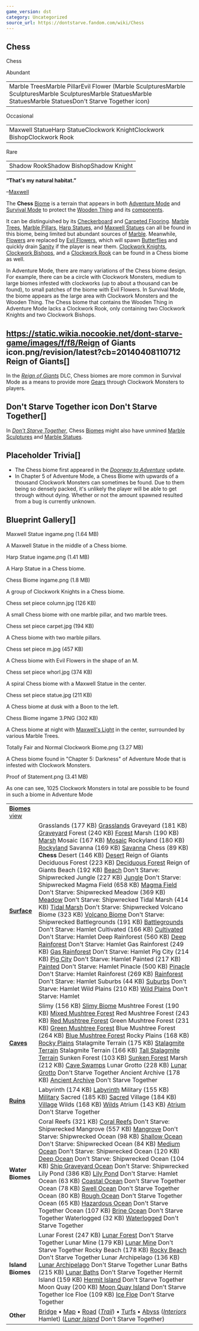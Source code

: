 ```yaml
---
game_version: dst
category: Uncategorized
source_url: https://dontstarve.fandom.com/wiki/Chess
---
```


## Chess

Chess

Abundant

|  |
| --- |
| Marble TreesMarble PillarEvil Flower (Marble SculpturesMarble SculpturesMarble SculpturesMarble StatuesMarble StatuesMarble StatuesDon't Starve Together icon) |

Occasional

|  |
| --- |
| Maxwell StatueHarp StatueClockwork KnightClockwork BishopClockwork Rook |

Rare

|  |
| --- |
| Shadow RookShadow BishopShadow Knight |

**“**That's my natural habitat.**”**

–[Maxwell](/wiki/Maxwell "Maxwell")

The **Chess** [Biome](/wiki/Biome "Biome") is a terrain that appears in both [Adventure Mode](/wiki/Adventure_Mode "Adventure Mode") and [Survival Mode](/wiki/Survival_Mode "Survival Mode") to protect the [Wooden Thing](/wiki/Wooden_Thing "Wooden Thing") and its [components](/wiki/Things "Things").

It can be distinguished by its [Checkerboard](/wiki/Checkerboard_Flooring "Checkerboard Flooring") and [Carpeted Flooring](/wiki/Carpeted_Flooring "Carpeted Flooring"). [Marble Trees](/wiki/Marble_Tree "Marble Tree"), [Marble Pillars](/wiki/Marble_Pillar "Marble Pillar"), [Harp Statues](/wiki/Harp_Statue "Harp Statue"), and [Maxwell Statues](/wiki/Maxwell_Statue "Maxwell Statue") can all be found in this biome, being limited but abundant sources of [Marble](/wiki/Marble "Marble"). Meanwhile, [Flowers](/wiki/Flower "Flower") are replaced by [Evil Flowers](/wiki/Flower#Evil_Flower "Flower"), which will spawn [Butterflies](/wiki/Butterfly "Butterfly") and quickly drain [Sanity](/wiki/Sanity "Sanity") if the player is near them. [Clockwork Knights](/wiki/Clockwork_Knight "Clockwork Knight"), [Clockwork Bishops](/wiki/Clockwork_Bishop "Clockwork Bishop"), and a [Clockwork Rook](/wiki/Clockwork_Rook "Clockwork Rook") can be found in a Chess biome as well.

In Adventure Mode, there are many variations of the Chess biome design. For example, there can be a circle with Clockwork Monsters, medium to large biomes infested with clockworks (up to about a thousand can be found), to small patches of the biome with Evil Flowers. In Survival Mode, the biome appears as the large area with Clockwork Monsters and the Wooden Thing. The Chess biome that contains the Wooden Thing in Adventure Mode lacks a Clockwork Rook, only containing two Clockwork Knights and two Clockwork Bishops.

## https://static.wikia.nocookie.net/dont-starve-game/images/f/f8/Reign of Giants icon.png/revision/latest?cb=20140408110712 Reign of Giants[]

In the *[Reign of Giants](/wiki/Reign_of_Giants "Reign of Giants")* DLC, Chess biomes are more common in Survival Mode as a means to provide more [Gears](/wiki/Gears "Gears") through Clockwork Monsters to players.

## Don't Starve Together icon Don't Starve Together[]

In *[Don't Starve Together](/wiki/Don%27t_Starve_Together "Don't Starve Together")*, Chess [Biomes](/wiki/Biome "Biome") might also have unmined [Marble Sculptures](/wiki/Marble_Sculptures "Marble Sculptures") and [Marble Statues](/wiki/Marble_Statues "Marble Statues").

## Placeholder Trivia[]

* The Chess biome first appeared in the *[Doorway to Adventure](/wiki/Version_History#Doorway_to_Adventure "Version History")* update.
* In Chapter 5 of Adventure Mode, a Chess Biome with upwards of a thousand Clockwork Monsters can sometimes be found. Due to them being so densely packed, it's unlikely the player will be able to get through without dying. Whether or not the amount spawned resulted from a bug is currently unknown.

## Blueprint Gallery[]

Maxwell Statue ingame.png (1.64 MB)

A Maxwell Statue in the middle of a Chess biome.

Harp Statue ingame.png (1.41 MB)

A Harp Statue in a Chess biome.

Chess Biome ingame.png (1.8 MB)

A group of Clockwork Knights in a Chess biome.

Chess set piece column.jpg (126 KB)

A small Chess biome with one marble pillar, and two marble trees.

Chess set piece carpet.jpg (194 KB)

A Chess biome with two marble pillars.

Chess set piece m.jpg (457 KB)

A Chess biome with Evil Flowers in the shape of an M.

Chess set piece whorl.jpg (374 KB)

A spiral Chess biome with a Maxwell Statue in the center.

Chess set piece statue.jpg (211 KB)

A Chess biome at dusk with a Boon to the left.

Chess Biome ingame 3.PNG (302 KB)

A Chess biome at night with [Maxwell's Light](/wiki/Maxwell%27s_Light "Maxwell's Light") in the center, surrounded by various Marble Trees.

Totally Fair and Normal Clockwork Biome.png (3.27 MB)

A Chess biome found in "Chapter 5: Darkness" of Adventure Mode that is infested with Clockwork Monsters.

Proof of Statement.png (3.41 MB)

As one can see, 1025 Clockwork Monsters in total are possible to be found in such a biome in Adventure Mode

|  |  |
| --- | --- |
| **[Biomes](/wiki/Biome "Biome")** [view](/wiki/Template:Biomes "Template:Biomes") | |
| **[Surface](/wiki/Surface_World "Surface World")** | Grasslands (177 KB)  [Grasslands](/wiki/Grasslands "Grasslands")  Graveyard (181 KB)  [Graveyard](/wiki/Graveyard "Graveyard")  Forest (240 KB)  [Forest](/wiki/Forest "Forest")  Marsh (190 KB)  [Marsh](/wiki/Marsh "Marsh")  Mosaic (167 KB)  [Mosaic](/wiki/Mosaic "Mosaic")  Rockyland (180 KB)  [Rockyland](/wiki/Rockyland "Rockyland")  Savanna (169 KB)  [Savanna](/wiki/Savanna "Savanna")  Chess (89 KB)  **Chess**  Desert (146 KB)  [Desert](/wiki/Desert "Desert") Reign of Giants  Deciduous Forest (223 KB)  [Deciduous Forest](/wiki/Deciduous_Forest "Deciduous Forest") Reign of Giants  Beach (192 KB)  [Beach](/wiki/Beach "Beach") Don't Starve: Shipwrecked  Jungle (227 KB)  [Jungle](/wiki/Jungle "Jungle") Don't Starve: Shipwrecked  Magma Field (658 KB)  [Magma Field](/wiki/Magma_Field "Magma Field") Don't Starve: Shipwrecked  Meadow (369 KB)  [Meadow](/wiki/Meadow "Meadow") Don't Starve: Shipwrecked  Tidal Marsh (414 KB)  [Tidal Marsh](/wiki/Tidal_Marsh "Tidal Marsh") Don't Starve: Shipwrecked  Volcano Biome (323 KB)  [Volcano Biome](/wiki/Volcano_Biome "Volcano Biome") Don't Starve: Shipwrecked  Battlegrounds (191 KB)  [Battlegrounds](/wiki/Battlegrounds "Battlegrounds") Don't Starve: Hamlet  Cultivated (166 KB)  [Cultivated](/wiki/Cultivated "Cultivated") Don't Starve: Hamlet  Deep Rainforest (560 KB)  [Deep Rainforest](/wiki/Deep_Rainforest "Deep Rainforest") Don't Starve: Hamlet  Gas Rainforest (249 KB)  [Gas Rainforest](/wiki/Gas_Rainforest "Gas Rainforest") Don't Starve: Hamlet  Pig City (214 KB)  [Pig City](/wiki/Pig_City "Pig City") Don't Starve: Hamlet  Painted (217 KB)  [Painted](/wiki/Painted "Painted") Don't Starve: Hamlet  Pinacle (500 KB)  [Pinacle](/wiki/Pinacle "Pinacle") Don't Starve: Hamlet  Rainforest (269 KB)  [Rainforest](/wiki/Rainforest "Rainforest") Don't Starve: Hamlet  Suburbs (44 KB)  [Suburbs](/wiki/Suburbs "Suburbs") Don't Starve: Hamlet  Wild Plains (210 KB)  [Wild Plains](/wiki/Wild_Plains "Wild Plains") Don't Starve: Hamlet |
| **[Caves](/wiki/Caves "Caves")** | Slimy (156 KB)  [Slimy Biome](/wiki/Slimy_Biome "Slimy Biome")  Mushtree Forest (190 KB)  [Mixed Mushtree Forest](/wiki/Mushtree_Forest "Mushtree Forest")  Red Mushtree Forest (243 KB)  [Red Mushtree Forest](/wiki/Mushtree_Forest "Mushtree Forest")  Green Mushtree Forest (231 KB)  [Green Mushtree Forest](/wiki/Mushtree_Forest "Mushtree Forest")  Blue Mushtree Forest (264 KB)  [Blue Mushtree Forest](/wiki/Mushtree_Forest "Mushtree Forest")  Rocky Plains (168 KB)  [Rocky Plains](/wiki/Rocky_Plains "Rocky Plains")  Stalagmite Terrain (175 KB)  [Stalagmite Terrain](/wiki/Stalagmite_Terrain#Normal "Stalagmite Terrain")  Stalagmite Terrain (166 KB)  [Tall Stalagmite Terrain](/wiki/Stalagmite_Terrain#Tall "Stalagmite Terrain")  Sunken Forest (103 KB)  [Sunken Forest](/wiki/Sunken_Forest "Sunken Forest")  Marsh (212 KB)  [Cave Swamps](/wiki/Marsh#Cave_Swamps "Marsh")  Lunar Grotto (228 KB)  [Lunar Grotto](/wiki/Lunar_Grotto "Lunar Grotto") Don't Starve Together  Ancient Archive (178 KB)  [Ancient Archive](/wiki/Ancient_Archive "Ancient Archive") Don't Starve Together |
| **[Ruins](/wiki/Ruins "Ruins")** | Labyrinth (174 KB)  [Labyrinth](/wiki/Labyrinth "Labyrinth")  Military (155 KB)  [Military](/wiki/Military "Military")  Sacred (185 KB)  [Sacred](/wiki/Sacred "Sacred")  Village (184 KB)  [Village](/wiki/Village "Village")  Wilds (168 KB)  [Wilds](/wiki/Wilds "Wilds")  Atrium (143 KB)  [Atrium](/wiki/Atrium "Atrium") Don't Starve Together |
| **Water Biomes** | Coral Reefs (321 KB)  [Coral Reefs](/wiki/Coral_Reefs "Coral Reefs") Don't Starve: Shipwrecked  Mangrove (557 KB)  [Mangrove](/wiki/Mangrove "Mangrove") Don't Starve: Shipwrecked  Ocean (98 KB)  [Shallow Ocean](/wiki/Ocean#Shallow "Ocean") Don't Starve: Shipwrecked  Ocean (84 KB)  [Medium Ocean](/wiki/Ocean#Medium "Ocean") Don't Starve: Shipwrecked  Ocean (120 KB)  [Deep Ocean](/wiki/Ocean#Deep "Ocean") Don't Starve: Shipwrecked  Ocean (104 KB)  [Ship Graveyard Ocean](/wiki/Ocean#Ship_Graveyard "Ocean") Don't Starve: Shipwrecked  Lily Pond (386 KB)  [Lily Pond](/wiki/Lily_Pond "Lily Pond") Don't Starve: Hamlet  Ocean (63 KB)  [Coastal Ocean](/wiki/Ocean#Coastal "Ocean") Don't Starve Together  Ocean (78 KB)  [Swell Ocean](/wiki/Ocean#Swell "Ocean") Don't Starve Together  Ocean (80 KB)  [Rough Ocean](/wiki/Ocean#Rough "Ocean") Don't Starve Together  Ocean (65 KB)  [Hazardous Ocean](/wiki/Ocean#Hazardous "Ocean") Don't Starve Together  Ocean (107 KB)  [Brine Ocean](/wiki/Ocean#Brine "Ocean") Don't Starve Together  Waterlogged (32 KB)  [Waterlogged](/wiki/Waterlogged "Waterlogged") Don't Starve Together |
| **Island Biomes** | Lunar Forest (247 KB)  [Lunar Forest](/wiki/Lunar_Forest "Lunar Forest") Don't Starve Together  Lunar Mine (179 KB)  [Lunar Mine](/wiki/Lunar_Mine "Lunar Mine") Don't Starve Together  Rocky Beach (178 KB)  [Rocky Beach](/wiki/Rocky_Beach "Rocky Beach") Don't Starve Together  Lunar Archipelago (136 KB)  [Lunar Archipelago](/wiki/Lunar_Archipelago "Lunar Archipelago") Don't Starve Together  Lunar Baths (215 KB)  [Lunar Baths](/wiki/Lunar_Baths "Lunar Baths") Don't Starve Together  Hermit Island (159 KB)  [Hermit Island](/wiki/Hermit_Island "Hermit Island") Don't Starve Together  Moon Quay (200 KB)  [Moon Quay Island](/wiki/Moon_Quay_Island "Moon Quay Island") Don't Starve Together  Ice Floe (109 KB)  [Ice Floe](/wiki/Ice_Floe "Ice Floe") Don't Starve Together |
| **Other** | [Bridge](/wiki/Bridge "Bridge") • [Map](/wiki/Map "Map") • [Road](/wiki/Road "Road") (*[Trail](/wiki/Trail "Trail")*) • [Turfs](/wiki/Turfs "Turfs") • [Abyss](/wiki/Abyss "Abyss")  (*[Interiors](/wiki/Category:Interiors "Category:Interiors")* Hamlet) (*[Lunar Island](/wiki/Lunar_Island "Lunar Island")* Don't Starve Together) |